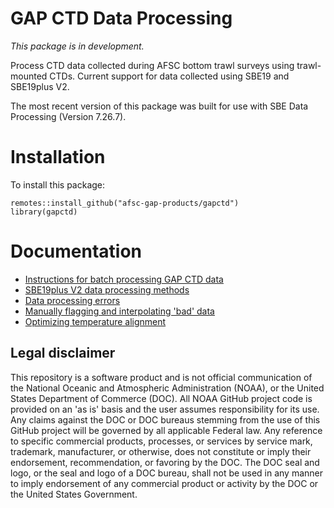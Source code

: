 # GAP CTD Data Processing

*This package is in development.*

Process CTD data collected during AFSC bottom trawl surveys using trawl-mounted CTDs. Current support for data collected using SBE19 and SBE19plus V2.

The most recent version of this package was built for use with SBE Data Processing (Version 7.26.7).


# Installation 

To install this package:

```
remotes::install_github("afsc-gap-products/gapctd")
library(gapctd)
```

# Documentation

- [Instructions for batch processing GAP CTD data](0_batch_processing.md)
- [SBE19plus V2 data processing methods](./doc/batch_processing_methods.md)
- [Data processing errors](./doc/SBE_data_processiong_errors.md)
- [Manually flagging and interpolating 'bad' data](./doc/manual_flag_interpolate.md)
- [Optimizing temperature alignment](./doc/estimating_alignment.html)


## Legal disclaimer

This repository is a software product and is not official communication of the National Oceanic and Atmospheric Administration (NOAA), or the United States Department of Commerce (DOC). All NOAA GitHub project code is provided on an 'as is' basis and the user assumes responsibility for its use. Any claims against the DOC or DOC bureaus stemming from the use of this GitHub project will be governed by all applicable Federal law. Any reference to specific commercial products, processes, or services by service mark, trademark, manufacturer, or otherwise, does not constitute or imply their endorsement, recommendation, or favoring by the DOC. The DOC seal and logo, or the seal and logo of a DOC bureau, shall not be used in any manner to imply endorsement of any commercial product or activity by the DOC or the United States Government.
